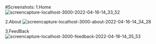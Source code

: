 #Screenshots:
1.Home
![screencapture-localhost-3000-2022-04-16-14_33_52](https://user-images.githubusercontent.com/90497161/163669101-1bd6e824-4365-49d1-bd7a-58b8d4b3f825.png)

2.About
![screencapture-localhost-3000-about-2022-04-16-14_34_28](https://user-images.githubusercontent.com/90497161/163669115-d2fb434f-8b98-4206-9247-7bac0eb9d238.png)

3.FeedBack
![screencapture-localhost-3000-feedback-2022-04-16-14_35_53](https://user-images.githubusercontent.com/90497161/163669126-26dec697-62c3-4176-971a-f59509fda3ee.png)

